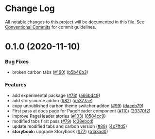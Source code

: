 # Change Log

All notable changes to this project will be documented in this file.
See [Conventional Commits](https://conventionalcommits.org) for commit guidelines.

# 0.1.0 (2020-11-10)


### Bug Fixes

* broken carbon tabs ([#160](https://github.com/carbon-design-system/ibm-cloud-cognitive/tree/master/packages/core/issues/160)) ([b5b46b3](https://github.com/carbon-design-system/ibm-cloud-cognitive/tree/master/packages/core/commit/b5b46b3916cba06bd5a3a3c275b8ac3dda7a952b))


### Features

* add experimental package ([#78](https://github.com/carbon-design-system/ibm-cloud-cognitive/tree/master/packages/core/issues/78)) ([a66bd49](https://github.com/carbon-design-system/ibm-cloud-cognitive/tree/master/packages/core/commit/a66bd49561cba368bf6c82608e0b0945df7fc821))
* add storysource addon ([#82](https://github.com/carbon-design-system/ibm-cloud-cognitive/tree/master/packages/core/issues/82)) ([d5377ae](https://github.com/carbon-design-system/ibm-cloud-cognitive/tree/master/packages/core/commit/d5377ae6435a43a4cdaf023adf22ace49f53ec79))
* copy unpublished carbon theme switcher addon ([#99](https://github.com/carbon-design-system/ibm-cloud-cognitive/tree/master/packages/core/issues/99)) ([daeeb79](https://github.com/carbon-design-system/ibm-cloud-cognitive/tree/master/packages/core/commit/daeeb79f979d77177f4874c82bddb004d91617fa))
* First pass at docs page for PageHeader component ([#110](https://github.com/carbon-design-system/ibm-cloud-cognitive/tree/master/packages/core/issues/110)) ([23370f2](https://github.com/carbon-design-system/ibm-cloud-cognitive/tree/master/packages/core/commit/23370f2899261d87bd865d33b7e446a0b9e5a43d))
* improve PageHeader stories ([#103](https://github.com/carbon-design-system/ibm-cloud-cognitive/tree/master/packages/core/issues/103)) ([8584cc9](https://github.com/carbon-design-system/ibm-cloud-cognitive/tree/master/packages/core/commit/8584cc901c0ac855bb23d8b0e4eec76d0122c3ab))
* modified tabs first pass ([#79](https://github.com/carbon-design-system/ibm-cloud-cognitive/tree/master/packages/core/issues/79)) ([c38ebcd](https://github.com/carbon-design-system/ibm-cloud-cognitive/tree/master/packages/core/commit/c38ebcd5d654492b4963d707078b7793b93064f1))
* update modified tabs and carbon version ([#88](https://github.com/carbon-design-system/ibm-cloud-cognitive/tree/master/packages/core/issues/88)) ([4c7ffd5](https://github.com/carbon-design-system/ibm-cloud-cognitive/tree/master/packages/core/commit/4c7ffd54c36f7cade014e33b1c883f4e68708c17))
* **storybook:** upgrade Storybook ([#77](https://github.com/carbon-design-system/ibm-cloud-cognitive/tree/master/packages/core/issues/77)) ([b1a3ad0](https://github.com/carbon-design-system/ibm-cloud-cognitive/tree/master/packages/core/commit/b1a3ad02816de050fbc85d7fa4ef60c58204a9d9))
